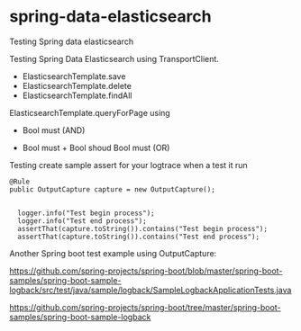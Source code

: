 # spring-data-elasticsearch
Testing Spring data elasticsearch 



Testing Spring Data Elasticsearch  using TransportClient. 


-  ElasticsearchTemplate.save
-  ElasticsearchTemplate.delete
-  ElasticsearchTemplate.findAll

ElasticsearchTemplate.queryForPage using 

-  Bool must  (AND)

-  Bool must + Bool shoud Bool must (OR)


Testing create sample assert for your logtrace when a test it run


    @Rule
    public OutputCapture capture = new OutputCapture();
    
    
      logger.info("Test begin process");
      logger.info("Test end process");
      assertThat(capture.toString()).contains("Test begin process");
      assertThat(capture.toString()).contains("Test end process");
      
Another Spring boot test example using  OutputCapture:

https://github.com/spring-projects/spring-boot/blob/master/spring-boot-samples/spring-boot-sample-logback/src/test/java/sample/logback/SampleLogbackApplicationTests.java

https://github.com/spring-projects/spring-boot/tree/master/spring-boot-samples/spring-boot-sample-logback
      




